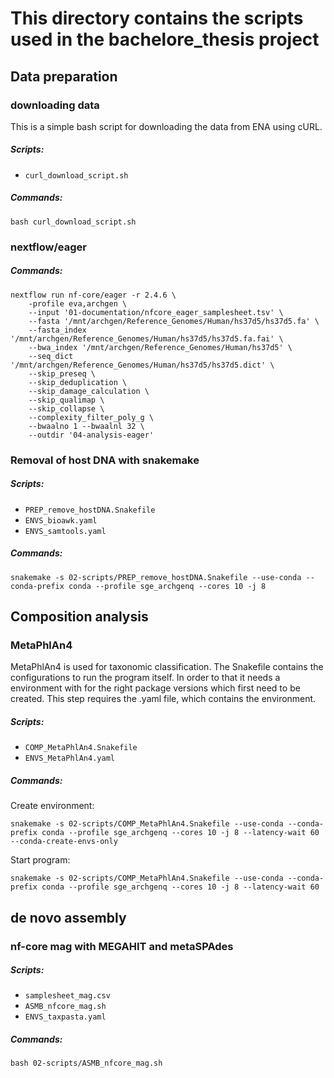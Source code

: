 # This directory contains the scripts used in the bachelore_thesis project
## Data preparation
### downloading data
This is a simple bash script for downloading the data from ENA using cURL.  
##### Scripts:  
- `curl_download_script.sh`
##### Commands:  
```
bash curl_download_script.sh
```
### nextflow/eager
##### Commands:  
```
nextflow run nf-core/eager -r 2.4.6 \
	-profile eva,archgen \
	--input '01-documentation/nfcore_eager_samplesheet.tsv' \
	--fasta '/mnt/archgen/Reference_Genomes/Human/hs37d5/hs37d5.fa' \
	--fasta_index '/mnt/archgen/Reference_Genomes/Human/hs37d5/hs37d5.fa.fai' \
	--bwa_index '/mnt/archgen/Reference_Genomes/Human/hs37d5' \
	--seq_dict '/mnt/archgen/Reference_Genomes/Human/hs37d5/hs37d5.dict' \
	--skip_preseq \
	--skip_deduplication \
	--skip_damage_calculation \
	--skip_qualimap \
	--skip_collapse \
	--complexity_filter_poly_g \
	--bwaalno 1 --bwaalnl 32 \
	--outdir '04-analysis-eager' 
```
### Removal of host DNA with snakemake
##### Scripts:
- `PREP_remove_hostDNA.Snakefile`
- `ENVS_bioawk.yaml`
- `ENVS_samtools.yaml`
##### Commands:  
```
snakemake -s 02-scripts/PREP_remove_hostDNA.Snakefile --use-conda --conda-prefix conda --profile sge_archgenq --cores 10 -j 8
```
## Composition analysis
### MetaPhlAn4
MetaPhlAn4 is used for taxonomic classification. The Snakefile contains the configurations to run the program itself. In order to that it needs a environment with for the right package versions which first need to be created. This step requires the .yaml file, which contains the environment.
##### Scripts:  
- `COMP_MetaPhlAn4.Snakefile`
- `ENVS_MetaPhlAn4.yaml`  
##### Commands:  
Create environment:  
```
snakemake -s 02-scripts/COMP_MetaPhlAn4.Snakefile --use-conda --conda-prefix conda --profile sge_archgenq --cores 10 -j 8 --latency-wait 60 --conda-create-envs-only
```
Start program:  
```
snakemake -s 02-scripts/COMP_MetaPhlAn4.Snakefile --use-conda --conda-prefix conda --profile sge_archgenq --cores 10 -j 8 --latency-wait 60
```
## de novo assembly
### nf-core mag with MEGAHIT and metaSPAdes
##### Scripts:  
- `samplesheet_mag.csv`
- `ASMB_nfcore_mag.sh`
- `ENVS_taxpasta.yaml`
##### Commands:  
```
bash 02-scripts/ASMB_nfcore_mag.sh
```